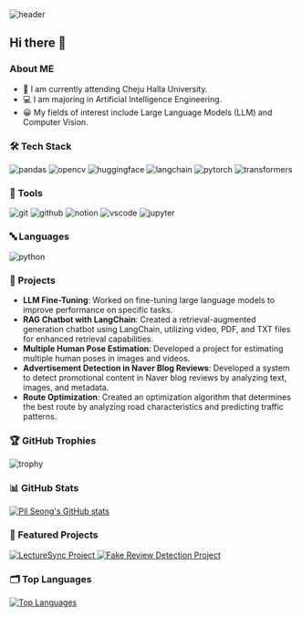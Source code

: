 <div>
    <img src="https://capsule-render.vercel.app/api?type=venom&color=gradient&customColorList=2&height=200&text=WELCOME-nl-Pil%20%20Seong's%20%20Github&fontsize=90&animation=twinkling&fontColor=0B614B" alt="header" />
</div>

<div>
    <h2>Hi there 👋</h2>
    <h3>About ME</h3>
    <ul>
        <li>🏫 I am currently attending Cheju Halla University.</li>
        <li>💻 I am majoring in Artificial Intelligence Engineering.</li>
        <li>😀 My fields of interest include Large Language Models (LLM) and Computer Vision.</li>
    </ul>
</div>

<div>
    <h3>🛠 Tech Stack</h3>
    <img src="https://img.shields.io/badge/pandas-150458.svg?style=for-the-badge&logo=pandas&logoColor=FFFFFF" alt="pandas" />
    <img src="https://img.shields.io/badge/opencv-5C3EE8.svg?style=for-the-badge&logo=opencv&logoColor=FFFFFF" alt="opencv" />
    <img src="https://img.shields.io/badge/huggingface-FFD21E.svg?style=for-the-badge&logo=huggingface&logoColor=FFFFFF" alt="huggingface" />
    <img src="https://img.shields.io/badge/langchain-04B404.svg?style=for-the-badge&logo=langchain&logoColor=FFFFFF" alt="langchain" />
    <img src="https://img.shields.io/badge/pytorch-EE4C2C.svg?style=for-the-badge&logo=pytorch&logoColor=FFFFFF" alt="pytorch" />
    <img src="https://img.shields.io/badge/transformers-FF6F00.svg?style=for-the-badge&logo=transformers&logoColor=FFFFFF" alt="transformers" />
</div>

<div>
    <h3>🔧 Tools</h3>
    <img src="https://img.shields.io/badge/git-F05032.svg?style=for-the-badge&logo=git&logoColor=FFFFFF" alt="git" />
    <img src="https://img.shields.io/badge/github-181717.svg?style=for-the-badge&logo=github&logoColor=FFFFFF" alt="github" />
    <img src="https://img.shields.io/badge/notion-FFFFFF.svg?style=for-the-badge&logo=notion&logoColor=000000" alt="notion" />
    <img src="https://img.shields.io/badge/vscode-007ACC.svg?style=for-the-badge&logo=visualstudiocode&logoColor=FFFFFF" alt="vscode" />
    <img src="https://img.shields.io/badge/jupyter-F37626.svg?style=for-the-badge&logo=jupyter&logoColor=FFFFFF" alt="jupyter" />
</div>

<div>
    <h3>🔤 Languages</h3>
    <img src="https://img.shields.io/badge/python-3776AB.svg?style=for-the-badge&logo=python&logoColor=FFFFFF" alt="python" />
</div>

<div>
    <h3>📂 Projects</h3>
    <ul>
        <li><strong>LLM Fine-Tuning</strong>: Worked on fine-tuning large language models to improve performance on specific tasks.</li>
        <li><strong>RAG Chatbot with LangChain</strong>: Created a retrieval-augmented generation chatbot using LangChain, utilizing video, PDF, and TXT files for enhanced retrieval capabilities.</li>
        <li><strong>Multiple Human Pose Estimation</strong>: Developed a project for estimating multiple human poses in images and videos.</li>
        <li><strong>Advertisement Detection in Naver Blog Reviews</strong>: Developed a system to detect promotional content in Naver blog reviews by analyzing text, images, and metadata.</li>
        <li><strong>Route Optimization</strong>: Created an optimization algorithm that determines the best route by analyzing road characteristics and predicting traffic patterns.</li>
    </ul>
</div>

<div>
    <h3>🏆 GitHub Trophies</h3>
    <img src="https://github-profile-trophy.vercel.app/?username=ypilseong&theme=onedark&no-frame=true&row=1&column=6" alt="trophy" />
</div>

<div>
    <h3>📊 GitHub Stats</h3>
    <a href="https://github.com/ypilseong/github-readme-stats">
        <img src="https://github-readme-stats.vercel.app/api?username=ypilseong&hide=stars&count_private=true&show_icons=true&theme=city_lights&hide_rank=true" alt="Pil Seong's GitHub stats" />
    </a>
</div>

<div>
    <h3>📂 Featured Projects</h3>
    <a href="https://github.com/ypilseong/LectureSync">
        <img src="https://github-readme-stats.vercel.app/api/pin/?username=ypilseong&repo=LectureSync&theme=city_lights" alt="LectureSync Project" />
    </a>
    <a href="https://github.com/ypilseong/fake-review-detection">
        <img src="https://github-readme-stats.vercel.app/api/pin/?username=ypilseong&repo=fake-review-detection&theme=city_lights" alt="Fake Review Detection Project" />
    </a>
</div>

<div>
    <h3>🗂 Top Languages</h3>
    <a href="https://github.com/ypilseong/github-readme-stats">
        <img src="https://github-readme-stats.vercel.app/api/top-langs/?username=ypilseong&layout=compact&theme=city_lights" alt="Top Languages" />
    </a>
</div>
